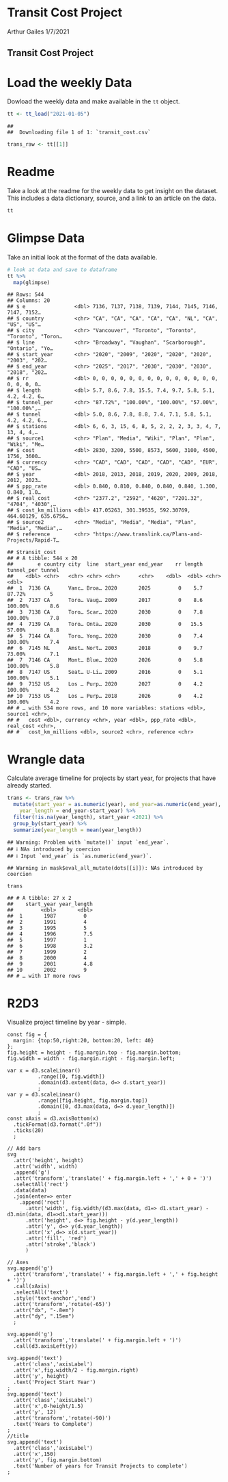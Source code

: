 Transit Cost Project
================
Arthur Gailes
1/7/2021

## Transit Cost Project

# Load the weekly Data

Dowload the weekly data and make available in the `tt` object.

``` r
tt <- tt_load("2021-01-05")
```

    ## 
    ##  Downloading file 1 of 1: `transit_cost.csv`

``` r
trans_raw <- tt[[1]]
```

# Readme

Take a look at the readme for the weekly data to get insight on the
dataset. This includes a data dictionary, source, and a link to an
article on the data.

``` r
tt
```

# Glimpse Data

Take an initial look at the format of the data available.

``` r
# look at data and save to dataframe
tt %>% 
  map(glimpse)
```

    ## Rows: 544
    ## Columns: 20
    ## $ e                <dbl> 7136, 7137, 7138, 7139, 7144, 7145, 7146, 7147, 7152…
    ## $ country          <chr> "CA", "CA", "CA", "CA", "CA", "NL", "CA", "US", "US"…
    ## $ city             <chr> "Vancouver", "Toronto", "Toronto", "Toronto", "Toron…
    ## $ line             <chr> "Broadway", "Vaughan", "Scarborough", "Ontario", "Yo…
    ## $ start_year       <chr> "2020", "2009", "2020", "2020", "2020", "2003", "202…
    ## $ end_year         <chr> "2025", "2017", "2030", "2030", "2030", "2018", "202…
    ## $ rr               <dbl> 0, 0, 0, 0, 0, 0, 0, 0, 0, 0, 0, 0, 0, 0, 0, 0, 0, 0…
    ## $ length           <dbl> 5.7, 8.6, 7.8, 15.5, 7.4, 9.7, 5.8, 5.1, 4.2, 4.2, 6…
    ## $ tunnel_per       <chr> "87.72%", "100.00%", "100.00%", "57.00%", "100.00%",…
    ## $ tunnel           <dbl> 5.0, 8.6, 7.8, 8.8, 7.4, 7.1, 5.8, 5.1, 4.2, 4.2, 6.…
    ## $ stations         <dbl> 6, 6, 3, 15, 6, 8, 5, 2, 2, 2, 3, 3, 4, 7, 13, 4, 4,…
    ## $ source1          <chr> "Plan", "Media", "Wiki", "Plan", "Plan", "Wiki", "Me…
    ## $ cost             <dbl> 2830, 3200, 5500, 8573, 5600, 3100, 4500, 1756, 3600…
    ## $ currency         <chr> "CAD", "CAD", "CAD", "CAD", "CAD", "EUR", "CAD", "US…
    ## $ year             <dbl> 2018, 2013, 2018, 2019, 2020, 2009, 2018, 2012, 2023…
    ## $ ppp_rate         <dbl> 0.840, 0.810, 0.840, 0.840, 0.840, 1.300, 0.840, 1.0…
    ## $ real_cost        <chr> "2377.2", "2592", "4620", "7201.32", "4704", "4030",…
    ## $ cost_km_millions <dbl> 417.05263, 301.39535, 592.30769, 464.60129, 635.6756…
    ## $ source2          <chr> "Media", "Media", "Media", "Plan", "Media", "Media",…
    ## $ reference        <chr> "https://www.translink.ca/Plans-and-Projects/Rapid-T…

    ## $transit_cost
    ## # A tibble: 544 x 20
    ##        e country city  line  start_year end_year    rr length tunnel_per tunnel
    ##    <dbl> <chr>   <chr> <chr> <chr>      <chr>    <dbl>  <dbl> <chr>       <dbl>
    ##  1  7136 CA      Vanc… Broa… 2020       2025         0    5.7 87.72%        5  
    ##  2  7137 CA      Toro… Vaug… 2009       2017         0    8.6 100.00%       8.6
    ##  3  7138 CA      Toro… Scar… 2020       2030         0    7.8 100.00%       7.8
    ##  4  7139 CA      Toro… Onta… 2020       2030         0   15.5 57.00%        8.8
    ##  5  7144 CA      Toro… Yong… 2020       2030         0    7.4 100.00%       7.4
    ##  6  7145 NL      Amst… Nort… 2003       2018         0    9.7 73.00%        7.1
    ##  7  7146 CA      Mont… Blue… 2020       2026         0    5.8 100.00%       5.8
    ##  8  7147 US      Seat… U-Li… 2009       2016         0    5.1 100.00%       5.1
    ##  9  7152 US      Los … Purp… 2020       2027         0    4.2 100.00%       4.2
    ## 10  7153 US      Los … Purp… 2018       2026         0    4.2 100.00%       4.2
    ## # … with 534 more rows, and 10 more variables: stations <dbl>, source1 <chr>,
    ## #   cost <dbl>, currency <chr>, year <dbl>, ppp_rate <dbl>, real_cost <chr>,
    ## #   cost_km_millions <dbl>, source2 <chr>, reference <chr>

# Wrangle data

Calculate average timeline for projects by start year, for projects that
have already started.

``` r
trans <- trans_raw %>% 
  mutate(start_year = as.numeric(year), end_year=as.numeric(end_year), 
    year_length = end_year-start_year) %>% 
  filter(!is.na(year_length), start_year <2021) %>% 
  group_by(start_year) %>% 
  summarize(year_length = mean(year_length))
```

    ## Warning: Problem with `mutate()` input `end_year`.
    ## ℹ NAs introduced by coercion
    ## ℹ Input `end_year` is `as.numeric(end_year)`.

    ## Warning in mask$eval_all_mutate(dots[[i]]): NAs introduced by coercion

``` r
trans
```

    ## # A tibble: 27 x 2
    ##    start_year year_length
    ##         <dbl>       <dbl>
    ##  1       1987         0  
    ##  2       1991         4  
    ##  3       1995         5  
    ##  4       1996         7.5
    ##  5       1997         1  
    ##  6       1998         3.2
    ##  7       1999         2  
    ##  8       2000         4  
    ##  9       2001         4.8
    ## 10       2002         9  
    ## # … with 17 more rows

# R2D3

Visualize project timeline by year - simple.

``` d3
const fig = {
  margin: {top:50,right:20, bottom:20, left: 40}
};
fig.height = height - fig.margin.top - fig.margin.bottom;
fig.width = width - fig.margin.right - fig.margin.left;

var x = d3.scaleLinear()
          .range([0, fig.width])
          .domain(d3.extent(data, d=> d.start_year))
          ;
var y = d3.scaleLinear()
          .range([fig.height, fig.margin.top])
          .domain([0, d3.max(data, d=> d.year_length)])
          ;
const xAxis = d3.axisBottom(x)
  .tickFormat(d3.format(".0f"))
  .ticks(20)
  ;
          
// Add bars
svg
  .attr('height', height)
  .attr('width', width)
  .append('g')
  .attr('transform','translate(' + fig.margin.left + ',' + 0 + ')')
  .selectAll('rect')
  .data(data)
  .join(enter=> enter
    .append('rect')
      .attr('width', fig.width/(d3.max(data, d1=> d1.start_year) - d3.min(data, d1=>d1.start_year)))
      .attr('height', d=> fig.height - y(d.year_length))
      .attr('y', d=> y(d.year_length))
      .attr('x',d=> x(d.start_year))
      .attr('fill', 'red')
      .attr('stroke','black')
      )
      
// Axes
svg.append('g')
  .attr('transform','translate(' + fig.margin.left + ',' + fig.height + ')')
  .call(xAxis)
  .selectAll('text')
  .style('text-anchor','end')
  .attr('transform','rotate(-65)')
  .attr("dx", "-.8em")
  .attr("dy", ".15em")
  ;
  
svg.append('g')
  .attr('transform','translate(' + fig.margin.left + ')')
  .call(d3.axisLeft(y))
  
svg.append('text')
  .attr('class','axisLabel')
  .attr('x',fig.width/2 - fig.margin.right)
  .attr('y', height)
  .text('Project Start Year')
;
svg.append('text')
  .attr('class','axisLabel')
  .attr('x',0-height/1.5)
  .attr('y', 12)
  .attr('transform','rotate(-90)')
  .text('Years to Complete')
;
//title
svg.append('text')
  .attr('class','axisLabel')
  .attr('x',150)
  .attr('y', fig.margin.bottom)
  .text('Number of years for Transit Projects to complete')
;
```

<!--html_preserve-->

<div id="htmlwidget-634d08147ed6e41bec14" class="r2d3 html-widget" style="width:672px;height:480px;">

</div>

<script type="application/json" data-for="htmlwidget-634d08147ed6e41bec14">{"x":{"data":{"start_year":[1987,1991,1995,1996,1997,1998,1999,2000,2001,2002,2004,2005,2006,2007,2008,2009,2010,2011,2012,2013,2014,2015,2016,2017,2018,2019,2020],"year_length":[0,4,5,7.5,1,3.2,2,4,4.8,9,4.25,3.88888888888889,5.55555555555556,5.14285714285714,2.4,5.1,3.33333333333333,4.07692307692308,5.32,4.79310344827586,5.05,4.69090909090909,4.56,4.14285714285714,4.83720930232558,4.97674418604651,2.28]},"type":"data.frame","container":"svg","options":null,"script":"var d3Script = function(d3, r2d3, data, svg, width, height, options, theme, console) {\nthis.d3 = d3;\n\nsvg = d3.select(svg.node());\n\nconst fig = {\n  margin: {top:50,right:20, bottom:20, left: 40}\n};\nfig.height = height - fig.margin.top - fig.margin.bottom;\nfig.width = width - fig.margin.right - fig.margin.left;\n\nvar x = d3.scaleLinear()\n          .range([0, fig.width])\n          .domain(d3.extent(data, d=> d.start_year))\n          ;\nvar y = d3.scaleLinear()\n          .range([fig.height, fig.margin.top])\n          .domain([0, d3.max(data, d=> d.year_length)])\n          ;\nconst xAxis = d3.axisBottom(x)\n  .tickFormat(d3.format(\".0f\"))\n  .ticks(20)\n  ;\n          \n// Add bars\nsvg\n  .attr('height', height)\n  .attr('width', width)\n  .append('g')\n  .attr('transform','translate(' + fig.margin.left + ',' + 0 + ')')\n  .selectAll('rect')\n  .data(data)\n  .join(enter=> enter\n    .append('rect')\n      .attr('width', fig.width/(d3.max(data, d1=> d1.start_year) - d3.min(data, d1=>d1.start_year)))\n      .attr('height', d=> fig.height - y(d.year_length))\n      .attr('y', d=> y(d.year_length))\n      .attr('x',d=> x(d.start_year))\n      .attr('fill', 'red')\n      .attr('stroke','black')\n      )\n      \n// Axes\nsvg.append('g')\n  .attr('transform','translate(' + fig.margin.left + ',' + fig.height + ')')\n  .call(xAxis)\n  .selectAll('text')\n  .style('text-anchor','end')\n  .attr('transform','rotate(-65)')\n  .attr(\"dx\", \"-.8em\")\n  .attr(\"dy\", \".15em\")\n  ;\n  \nsvg.append('g')\n  .attr('transform','translate(' + fig.margin.left + ')')\n  .call(d3.axisLeft(y))\n  \nsvg.append('text')\n  .attr('class','axisLabel')\n  .attr('x',fig.width/2 - fig.margin.right)\n  .attr('y', height)\n  .text('Project Start Year')\n;\nsvg.append('text')\n  .attr('class','axisLabel')\n  .attr('x',0-height/1.5)\n  .attr('y', 12)\n  .attr('transform','rotate(-90)')\n  .text('Years to Complete')\n;\n//title\nsvg.append('text')\n  .attr('class','axisLabel')\n  .attr('x',150)\n  .attr('y', fig.margin.bottom)\n  .text('Number of years for Transit Projects to complete')\n;\n  \n};","style":null,"version":5,"theme":{"default":{"background":"#FFFFFF","foreground":"#000000"},"runtime":null},"useShadow":true},"evals":[],"jsHooks":[]}</script>

<!--/html_preserve-->
